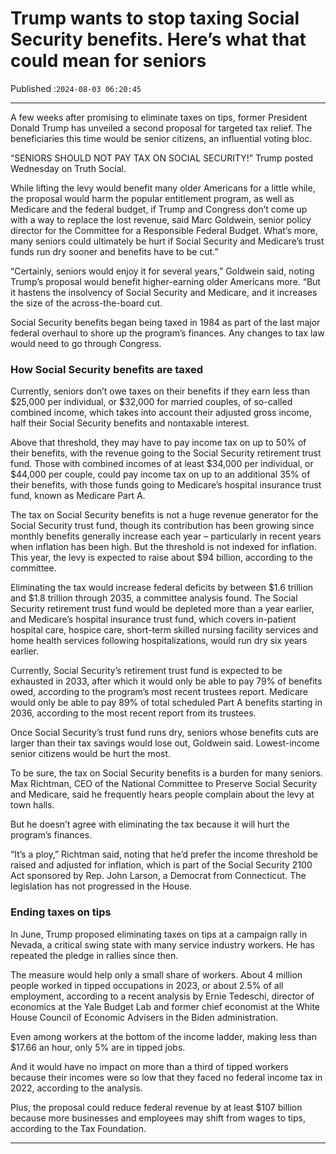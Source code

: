 # Trump wants to stop taxing Social Security benefits. Here’s what that could mean for seniors

Published :`2024-08-03 06:20:45`

---

A few weeks after promising to eliminate taxes on tips, former President Donald Trump has unveiled a second proposal for targeted tax relief. The beneficiaries this time would be senior citizens, an influential voting bloc.

“SENIORS SHOULD NOT PAY TAX ON SOCIAL SECURITY!” Trump posted Wednesday on Truth Social.

While lifting the levy would benefit many older Americans for a little while, the proposal would harm the popular entitlement program, as well as Medicare and the federal budget, if Trump and Congress don’t come up with a way to replace the lost revenue, said Marc Goldwein, senior policy director for the Committee for a Responsible Federal Budget. What’s more, many seniors could ultimately be hurt if Social Security and Medicare’s trust funds run dry sooner and benefits have to be cut.”

“Certainly, seniors would enjoy it for several years,” Goldwein said, noting Trump’s proposal would benefit higher-earning older Americans more. “But it hastens the insolvency of Social Security and Medicare, and it increases the size of the across-the-board cut.

Social Security benefits began being taxed in 1984 as part of the last major federal overhaul to shore up the program’s finances. Any changes to tax law would need to go through Congress.

### How Social Security benefits are taxed

Currently, seniors don’t owe taxes on their benefits if they earn less than $25,000 per individual, or $32,000 for married couples, of so-called combined income, which takes into account their adjusted gross income, half their Social Security benefits and nontaxable interest.

Above that threshold, they may have to pay income tax on up to 50% of their benefits, with the revenue going to the Social Security retirement trust fund. Those with combined incomes of at least $34,000 per individual, or $44,000 per couple, could pay income tax on up to an additional 35% of their benefits, with those funds going to Medicare’s hospital insurance trust fund, known as Medicare Part A.

The tax on Social Security benefits is not a huge revenue generator for the Social Security trust fund, though its contribution has been growing since monthly benefits generally increase each year – particularly in recent years when inflation has been high. But the threshold is not indexed for inflation. This year, the levy is expected to raise about $94 billion, according to the committee.

Eliminating the tax would increase federal deficits by between $1.6 trillion and $1.8 trillion through 2035, a committee analysis found. The Social Security retirement trust fund would be depleted more than a year earlier, and Medicare’s hospital insurance trust fund, which covers in-patient hospital care, hospice care, short-term skilled nursing facility services and home health services following hospitalizations, would run dry six years earlier.

Currently, Social Security’s retirement trust fund is expected to be exhausted in 2033, after which it would only be able to pay 79% of benefits owed, according to the program’s most recent trustees report. Medicare would only be able to pay 89% of total scheduled Part A benefits starting in 2036, according to the most recent report from its trustees.

Once Social Security’s trust fund runs dry, seniors whose benefits cuts are larger than their tax savings would lose out, Goldwein said. Lowest-income senior citizens would be hurt the most.

To be sure, the tax on Social Security benefits is a burden for many seniors. Max Richtman, CEO of the National Committee to Preserve Social Security and Medicare, said he frequently hears people complain about the levy at town halls.

But he doesn’t agree with eliminating the tax because it will hurt the program’s finances.

“It’s a ploy,” Richtman said, noting that he’d prefer the income threshold be raised and adjusted for inflation, which is part of the Social Security 2100 Act sponsored by Rep. John Larson, a Democrat from Connecticut. The legislation has not progressed in the House.

### Ending taxes on tips

In June, Trump proposed eliminating taxes on tips at a campaign rally in Nevada, a critical swing state with many service industry workers. He has repeated the pledge in rallies since then.

The measure would help only a small share of workers. About 4 million people worked in tipped occupations in 2023, or about 2.5% of all employment, according to a recent analysis by Ernie Tedeschi, director of economics at the Yale Budget Lab and former chief economist at the White House Council of Economic Advisers in the Biden administration.

Even among workers at the bottom of the income ladder, making less than $17.66 an hour, only 5% are in tipped jobs.

And it would have no impact on more than a third of tipped workers because their incomes were so low that they faced no federal income tax in 2022, according to the analysis.

Plus, the proposal could reduce federal revenue by at least $107 billion because more businesses and employees may shift from wages to tips, according to the Tax Foundation.

---

